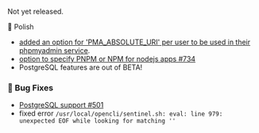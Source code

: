 Not yet released.

💅 Polish
- [added an option for 'PMA_ABSOLUTE_URI' per user to be used in their phpmyadmin service](https://discord.com/channels/1205652108213485568/1205652108213485571/1432304746647261205).
- [option to specify PNPM or NPM for nodejs apps #734](https://github.com/stefanpejcic/OpenPanel/discussions/734)
- PostgreSQL features are out of BETA!

### 🐛 Bug Fixes
- [PostgreSQL support #501](https://github.com/stefanpejcic/OpenPanel/issues/501)
- fixed error `/usr/local/opencli/sentinel.sh: eval: line 979: unexpected EOF while looking for matching ''`

